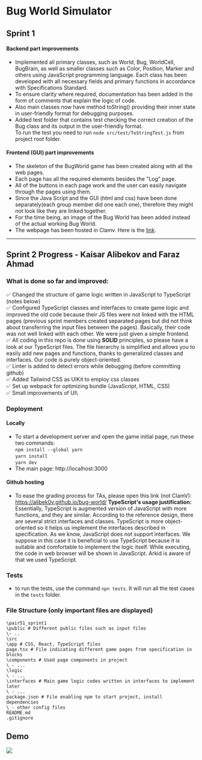 # Bug World Simulator

## Sprint 1

#### Backend part improvements

-   Implemented all primary classes, such as World, Bug, WorldCell, BugBrain, as well as smaller classes such as Color, Position, Marker and others using JavaScript programming language. Each class has been developed with all necessary fields and primary functions in accordance with Specifications Standard.
-   To ensure clarity where required, documentation has been added in the form of comments that explain the logic of code.
-   Also main classes now have method toString() providing their inner state in user-friendly format for debugging purposes.
-   Added test folder that contains test checking the correct creation of the Bug class and its output in the user-friendly format.\
    To run the test you need to run `node src/test/ToStringTest.js` from project root folder.

#### Frontend (GUI) part improvements

-   The skeleton of the BugWorld game has been created along with all the web pages.
-   Each page has all the required elements besides the "Log" page.
-   All of the buttons in each page work and the user can easily navigate through the pages using them.
-   Since the Java Script and the GUI (html and css) have been done separately(each group member did one each one), therefore they might not look like they are linked together.
-   For the time being, an image of the Bug World has been added instead of the actual working Bug World.
-   The webpage has been hosted in Clamv. Here is the [link](http://clabsql.clamv.jacobs-university.de/~bishrestha/).

---

## Sprint 2 Progress - Kaisar Alibekov and Faraz Ahmad

### What is done so far and improved:

✅ Changed the structure of game logic written in JavaScript to TypeScript (notes below)\
✅ Configured TypeScript classes and interfaces to create game logic and improved the old code because their JS files were not linked with the HTML pages (previous sprint members created separated pages but did not think about transferring the input files between the pages). Basically, their code was not well linked with each other. We were just given a simple frontend.\
✅ All coding in this repo is done using **SOLID** principles, so please have a look at our TypeScript
files. The file hierarchy is simplified and allows you to easily add new pages and functions, thanks to generalized
classes and interfaces. Our code is purely object-oriented.\
✅ Linter is added to detect errors while debugging (before committing github)\
✅ Added Tailwind CSS as UIKit to employ css classes\
✅ Set up webpack for optimizing bundle (JavaScript, HTML, CSS)\
✅ Small improvements of UI\

### Deployment

#### Locally

-   To start a development server and open the game initial page, run these two commands:\
    `npm install --global yarn`\
    `yarn install `\
    `yarn dev`
-   The main page: http://localhost:3000

#### Github hosting

-   To ease the grading process for TAs, please open this link (not ClamV): https://alibek0v.github.io/bug-world/
    **TypeScript's usage justification:** Essentially, TypeScript is augmented version of JavaScript with more functions, and they are similar. According to the reference design, there are several strict interfaces and classes. TypeScript is more object-oriented so it helps us implement the interfaces described in specification. As we know, JavaScript does not support interfaces. We suppose in this case it is beneficial to use TypeScript because it is suitable and comfortable to implement the logic itself. While executing, the code in web browser will be shown in JavaScript. Arkid is aware of that we used TypeScript.

### Tests

-   to run the tests, use the command `npn tests`. It will run all the test cases in the `tests` folder.

### File Structure (only important files are displayed)

```
\pair51_sprint1
\public # Different public files such as input files
\- ..
\src
\app # CSS, React, TypeScript files
page.tsx # File indicating different game pages from specification in blocks
\components # Used page components in project
\ - ...
\logic
\ - ...
\interfaces # Main game logic codes written in interfaces to implement later
\ - ...
package.json # File enabling npm to start project, install dependencies
\ - other config files
README.md
.gitignore
```

## Demo

![](https://github.com/CU-Software-Engineering-2023/pair2_sprint2/blob/master/demo.gif)
